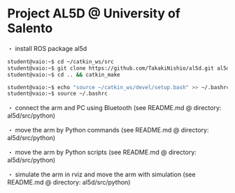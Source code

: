# Project AL5D @ University of Salento  
・ install ROS package al5d  
```bash
student@vaio:~$ cd ~/catkin_ws/src
student@vaio:~$ git clone https://github.com/TakakiNishio/al5d.git al5d
student@vaio:~$ cd .. && catkin_make
```
```bash
student@vaio:~$ echo "source ~/catkin_ws/devel/setup.bash" >> ~/.bashrc
student@vaio:~$ source ~/.bashrc
```

・ connect the arm and PC using Bluetooth (see README.md @ directory: al5d/src/python)    

・ move the arm by Python commands (see README.md @ directory: al5d/src/python)    

・ move the arm by Python scripts (see README.md @ directory: al5d/src/python)    

・ simulate the arm in rviz and move the arm with simulation (see README.md @ directory: al5d/src/python)    

